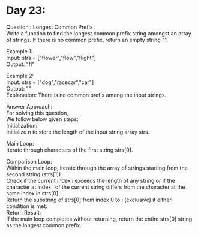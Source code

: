# Day 23:
Question : Longest Common Prefix<br/>
Write a function to find the longest common prefix string amongst an array of strings.
If there is no common prefix, return an empty string "".<br/>

Example 1:<br/>
Input: strs = ["flower","flow","flight"]<br/>
Output: "fl"<br/>

Example 2:<br/>
Input: strs = ["dog","racecar","car"]<br/>
Output: ""<br/>
Explanation: There is no common prefix among the input strings.<br/>


Answer Approach:<br/>
For solving this question,<br/>
We follow below given steps:<br/>
Initialization:<br/>
Initialize n to store the length of the input string array strs.<br/>

Main Loop:<br/>
Iterate through characters of the first string strs[0].<br/>

Comparison Loop:<br/>
Within the main loop, iterate through the array of strings starting from the second string (strs[1]).<br/>
Check if the current index i exceeds the length of any string or if the character at index i of the current string differs from the character at the same index in strs[0].<br/>
Return the substring of strs[0] from index 0 to i (exclusive) if either condition is met.
<br/>
Return Result:<br/>
If the main loop completes without returning, return the entire strs[0] string as the longest common prefix.<br/>